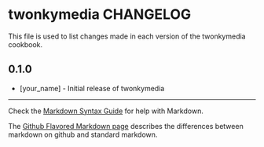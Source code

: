 twonkymedia CHANGELOG
=====================

This file is used to list changes made in each version of the twonkymedia cookbook.

0.1.0
-----
- [your_name] - Initial release of twonkymedia

- - -
Check the [Markdown Syntax Guide](http://daringfireball.net/projects/markdown/syntax) for help with Markdown.

The [Github Flavored Markdown page](http://github.github.com/github-flavored-markdown/) describes the differences between markdown on github and standard markdown.
